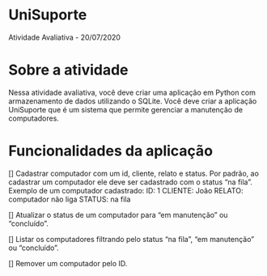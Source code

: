 # UniSuporte
Atividade Avaliativa - 20/07/2020


# Sobre a atividade
Nessa atividade avaliativa, você deve criar uma aplicação em
Python com armazenamento de dados utilizando o SQLite.
Você deve criar a aplicação UniSuporte que é um sistema que
permite gerenciar a manutenção de computadores.

# Funcionalidades da aplicação
[] Cadastrar computador com um id, cliente, relato e status. Por padrão, ao cadastrar um computador ele deve ser cadastrado com o status “na fila”.
  Exemplo de um computador cadastrado:
    ID: 1
    CLIENTE: João
    RELATO: computador não liga
    STATUS: na fila
    
[] Atualizar o status de um computador para “em manutenção” ou “concluído”.

[] Listar os computadores filtrando pelo status “na fila”, “em manutenção” ou “concluído”.

[] Remover um computador pelo ID.
